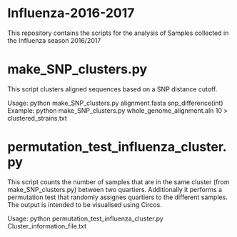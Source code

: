 # Influenza-2016-2017
This repository contains the scripts for the analysis of Samples collected in the Influenza season 2016/2017

# make_SNP_clusters.py

This script clusters aligned sequences based on a SNP distance cutoff.

Usage: python make_SNP_clusters.py alignment.fasta snp_difference(int) 
Example: python make_SNP_clusters.py whole_genome_alignment.aln 10 > clustered_strains.txt

# permutation_test_influenza_cluster.py

This script counts the number of samples that are in the same cluster (from make_SNP_clusters.py) between two quartiers. Additionally it performs a permutation test that randomly assignes quartiers to the different samples. The output is intended to be visualised using Circos.

Usage: python permutation_test_influenza_cluster.py Cluster_information_file.txt
